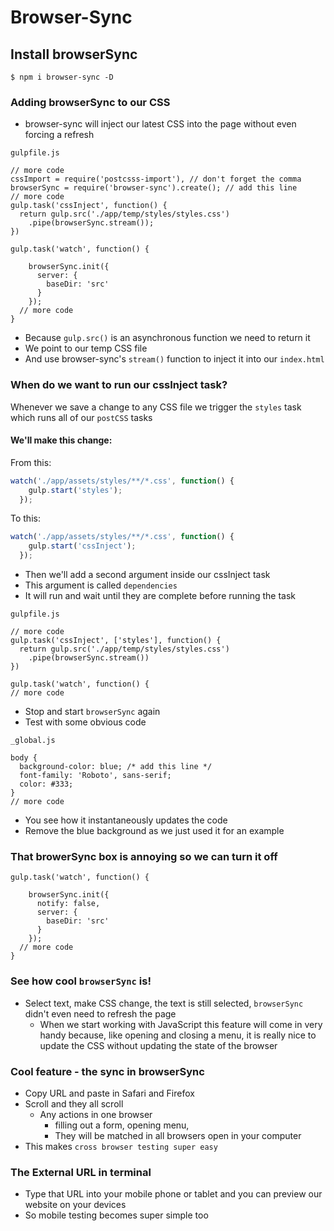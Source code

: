 # Browser-Sync
## Install browserSync
`$ npm i browser-sync -D`

### Adding browserSync to our CSS
* browser-sync will inject our latest CSS into the page without even forcing a refresh

`gulpfile.js`

```
// more code
cssImport = require('postcsss-import'), // don't forget the comma
browserSync = require('browser-sync').create(); // add this line
// more code
gulp.task('cssInject', function() {
  return gulp.src('./app/temp/styles/styles.css')
    .pipe(browserSync.stream());
})

gulp.task('watch', function() {

    browserSync.init({
      server: {
        baseDir: 'src'
      }
    });
  // more code
}
```

* Because `gulp.src()` is an asynchronous function we need to return it
* We point to our temp CSS file
* And use browser-sync's `stream()` function to inject it into our `index.html`

### When do we want to run our cssInject task?
Whenever we save a change to any CSS file we trigger the `styles` task which runs all of our `postCSS` tasks

#### We'll make this change:
From this:

```js
watch('./app/assets/styles/**/*.css', function() {
    gulp.start('styles');
  });
```

To this:

```js
watch('./app/assets/styles/**/*.css', function() {
    gulp.start('cssInject');
  });
```

* Then we'll add a second argument inside our cssInject task
* This argument is called `dependencies`
* It will run and wait until they are complete before running the task

`gulpfile.js`

```
// more code
gulp.task('cssInject', ['styles'], function() {
  return gulp.src('./app/temp/styles/styles.css')
    .pipe(browserSync.stream())
})

gulp.task('watch', function() {
// more code
```

* Stop and start `browserSync` again
* Test with some obvious code

`_global.js`

```
body {
  background-color: blue; /* add this line */
  font-family: 'Roboto', sans-serif;
  color: #333;
}
// more code
```

* You see how it instantaneously updates the code
* Remove the blue background as we just used it for an example

### That browerSync box is annoying so we can turn it off
```
gulp.task('watch', function() {

    browserSync.init({
      notify: false,
      server: {
        baseDir: 'src'
      }
    });
  // more code
}
```

### See how cool `browserSync` is!
* Select text, make CSS change, the text is still selected, `browserSync` didn't even need to refresh the page
  - When we start working with JavaScript this feature will come in very handy because, like opening and closing a menu, it is really nice to update the CSS without updating the state of the browser

### Cool feature - the sync in browserSync
* Copy URL and paste in Safari and Firefox
* Scroll and they all scroll
  - Any actions in one browser
    + filling out a form, opening menu,
    + They will be matched in all browsers open in your computer
* This makes `cross browser testing super easy`

### The External URL in terminal
* Type that URL into your mobile phone or tablet and you can preview our website on your devices
* So mobile testing becomes super simple too

